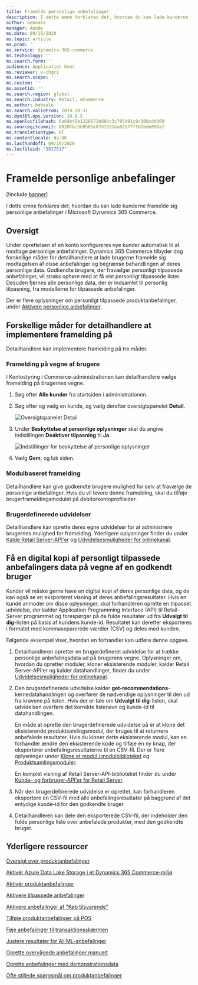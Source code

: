 ```yaml
---
title: Framelde personlige anbefalinger
description: I dette emne forklares det, hvordan du kan lade kunderne framelde sig personlige anbefalinger i Microsoft Dynamics 365 Commerce.
author: bebeale
manager: AnnBe
ms.date: 09/15/2020
ms.topic: article
ms.prod: ''
ms.service: dynamics-365-commerce
ms.technology: ''
ms.search.form: ''
audience: Application User
ms.reviewer: v-chgri
ms.search.scope: ''
ms.custom: ''
ms.assetid: ''
ms.search.region: global
ms.search.industry: Retail, eCommerce
ms.author: bebeale
ms.search.validFrom: 2019-10-31
ms.dyn365.ops.version: 10.0.5
ms.openlocfilehash: 6a64b45e1326673dd84c3c705491c9c100cdd069
ms.sourcegitcommit: 8028fbc5b9585e87d3331ea02577ff82ede090af
ms.translationtype: HT
ms.contentlocale: da-DK
ms.lasthandoff: 09/16/2020
ms.locfileid: "3817517"
---
```

# <a name="opt-out-of-personalized-recommendations"></a>Framelde personlige anbefalinger

[!include [banner](includes/banner.md)]

I dette emne forklares det, hvordan du kan lade kunderne framelde sig personlige anbefalinger i Microsoft Dynamics 365 Commerce.

## <a name="overview"></a>Oversigt

Under oprettelsen af en konto konfigureres nye kunder automatisk til at modtage personlige anbefalinger. Dynamics 365 Commerce tilbyder dog forskellige måder for detailhandlere at lade brugerne framelde sig modtagelsen af disse anbefalinger og begrænse behandlingen af deres personlige data. Godkendte brugere, der fravælger personligt tilpassede anbefalinger, vil straks ophøre med at få vist personligt tilpassede lister. Desuden fjernes alle personlige data, der er indsamlet til personlig tilpasning, fra modellerne for tilpassede anbefalinger.

Der er flere oplysninger om personligt tilpassede produktanbefalinger, under [Aktivere personlige anbefalinger](personalized-recommendations.md).

## <a name="ways-for-retailers-to-implement-an-opt-out-experience"></a>Forskellige måder for detailhandlere at implementere framelding på

Detailhandlere kan implementere framelding på tre måder.

### <a name="opting-out-on-behalf-of-users"></a>Framelding på vegne af brugere

I Kontostyring i Commerce-administrationen kan detailhandlere vælge framelding på brugernes vegne.

1. Søg efter **Alle kunder** fra startsiden i administrationen.
1. Søg efter og vælg en kunde, og vælg derefter oversigtspanelet **Detail**.

    ![Oversigtspanelet Detail](./media/Disablepersonalizationpart1.png)

1. Under **Beskyttelse af personlige oplysninger** skal du angive indstillingen **Deaktiver tilpasning** til **Ja**.

    ![Indstillinger for beskyttelse af personlige oplysninger](./media/Disablepersonalizationpart2.png)

1. Vælg **Gem**, og luk siden.

### <a name="module-based-opt-out-experience"></a>Modulbaseret framelding

Detailhandlere kan give godkendte brugere mulighed for selv at fravælge de personlige anbefalinger. Hvis du vil levere denne framelding, skal du tilføje brugerframeldingsmodulet på debitorkontoprofilsider.

### <a name="custom-extensions"></a>Brugerdefinerede udvidelser

Detailhandlere kan oprette deres egne udvidelser for at administrere brugernes mulighed for framelding. Yderligere oplysninger finder du under [Kalde Retail Server-API'er](e-commerce-extensibility/call-retail-server-apis.md) og [Udvidelsesmuligheder for onlinekanal](e-commerce-extensibility/overview.md).

## <a name="obtain-a-digital-copy-of-personalized-recommendations-data-on-behalf-of-an-authenticated-user"></a>Få en digital kopi af personligt tilpassede anbefalingers data på vegne af en godkendt bruger

Kunder vil måske gerne have en digital kopi af deres personlige data, og de kan også se en eksporteret visning af deres anbefalingsresultater. Hvis en kunde anmoder om disse oplysninger, skal forhandleren oprette en tilpasset udvidelse, der kalder Application Programming Interface (API) til Retail-Server programmet og forespørger på de fulde resultater ud fra **Udvalgt til dig**-listen på basis af kundens kunde-id. Resultatet kan derefter eksporteres i formatet med kommaseparerede værdier (CSV) og deles med kunden.

Følgende eksempel viser, hvordan en forhandler kan udføre denne opgave.

1. Detailhandleren opretter en brugerdefineret udvidelse for at trække personlige anbefalingsdata ud på brugerens vegne. Oplysninger om, hvordan du opretter moduler, kloner eksisterende moduler, kalder Retail Server-API'er og kalder datahandlinger, finder du under [Udvidelsesmuligheder for onlinekanal](e-commerce-extensibility/overview.md).
2. Den brugerdefinerede udvidelse kalder **get-recommendations**-kernedatahandlingen og overfører de nødvendige oplysninger til den ud fra kravene på listen. Hvis der er tale om **Udvalgt til dig**-listen, skal udvidelsen overføre det korrekte listenavn og kunde-id til datahandlingen.

    En måde at oprette den brugerdefinerede udvidelse på er at klone det eksisterende produktsamlingsmodul, der bruges til at returnere anbefalede resultater. Hvis du kloner dette eksisterende modul, kan en forhandler ændre den eksisterende kode og tilføje en ny knap, der eksporterer anbefalingsresultaterne til en CSV-fil. Der er flere oplysninger under [Klone et modul i modulbiblioteket](e-commerce-extensibility/clone-starter-module.md) og [Produktsamlingsmoduler](product-collection-module-overview.md).

    En komplet visning af Retail Server-API-biblioteket finder du under [Kunde- og forbruger-API'er for Retail Server](dev-itpro/retail-server-customer-consumer-api.md).

3. Når den brugerdefinerede udvidelse er oprettet, kan forhandleren eksportere en CSV-fil med alle anbefalingsresultater på baggrund af det entydige kunde-id for den godkendte bruger.
4. Detailhandleren kan dele den eksporterede CSV-fil, der indeholder den fulde personlige liste over anbefalede produkter, med den godkendte bruger.

## <a name="additional-resources"></a>Yderligere ressourcer

[Oversigt over produktanbefalinger](product-recommendations.md)

[Aktivér Azure Data Lake Storage i et Dynamics 365 Commerce-miljø](enable-adls-environment.md)

[Aktivér produktanbefalinger](enable-product-recommendations.md)

[Aktivere tilpassede anbefalinger](personalized-recommendations.md)

[Aktivere anbefalinger af "Køb tilsvarende"](shop-similar-looks.md)

[Tilføje produktanbefalinger på POS](product.md)

[Føje anbefalinger til transaktionsskærmen](add-recommendations-control-pos-screen.md)

[Justere resultater for AI-ML-anbefalinger](modify-product-recommendation-results.md)

[Oprette overvågede anbefalinger manuelt](create-editorial-recommendation-lists.md)

[Oprette anbefalinger med demonstrationsdata](product-recommendations-demo-data.md)

[Ofte stillede spørgsmål om produktanbefalinger](faq-recommendations.md)
